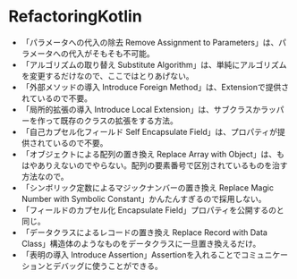 # RefactoringKotlin

- 「パラメータへの代入の除去 Remove Assignment to Parameters」は、パラメータへの代入がそもそも不可能。
- 「アルゴリズムの取り替え Substitute Algorithm」は、単純にアルゴリズムを変更するだけなので、ここではとりあげない。
- 「外部メソッドの導入 Introduce Foreign Method」は、Extensionで提供されているので不要。
- 「局所的拡張の導入 Introduce Local Extension」は、サブクラスかラッパーを作って既存のクラスの拡張をする方法。
- 「自己カプセル化フィールド Self Encapsulate Field」は、プロパティが提供されているので不要。
- 「オブジェクトによる配列の置き換え Replace Array with Object」は、もはやありえないのでやらない。配列の要素番号で区別されているものを治す方法なので。
- 「シンボリック定数によるマジックナンバーの置き換え Replace Magic Number with Symbolic Constant」かんたんすぎるので採用しない。
- 「フィールドのカプセル化 Encapsulate Field」プロパティを公開するのと同じ。
- 「データクラスによるレコードの置き換え Replace Record with Data Class」構造体のようなものをデータクラスに一旦置き換えるだけ。
- 「表明の導入 Introduce Assertion」Assertionを入れることでコミュニケーションとデバッグに使うことができる。